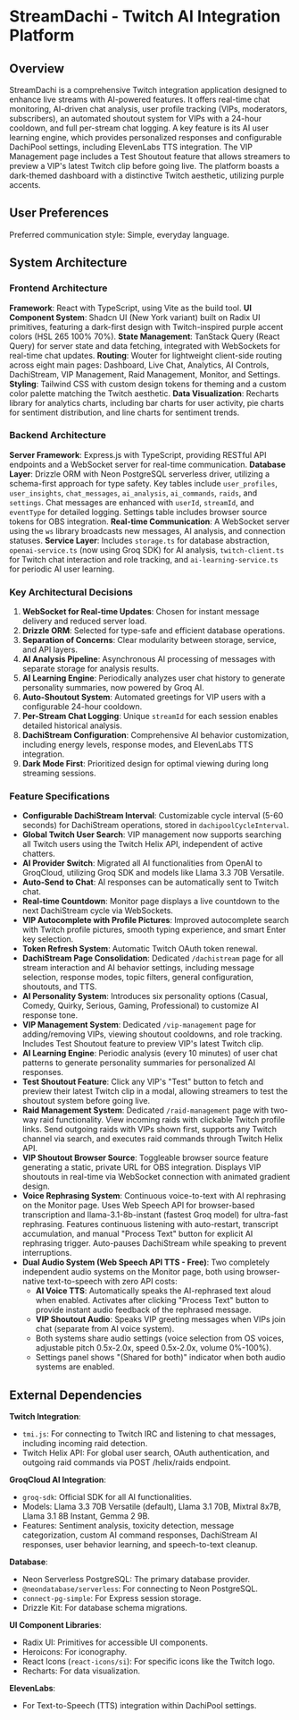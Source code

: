 # StreamDachi - Twitch AI Integration Platform

## Overview

StreamDachi is a comprehensive Twitch integration application designed to enhance live streams with AI-powered features. It offers real-time chat monitoring, AI-driven chat analysis, user profile tracking (VIPs, moderators, subscribers), an automated shoutout system for VIPs with a 24-hour cooldown, and full per-stream chat logging. A key feature is its AI user learning engine, which provides personalized responses and configurable DachiPool settings, including ElevenLabs TTS integration. The VIP Management page includes a Test Shoutout feature that allows streamers to preview a VIP's latest Twitch clip before going live. The platform boasts a dark-themed dashboard with a distinctive Twitch aesthetic, utilizing purple accents.

## User Preferences

Preferred communication style: Simple, everyday language.

## System Architecture

### Frontend Architecture

**Framework**: React with TypeScript, using Vite as the build tool.
**UI Component System**: Shadcn UI (New York variant) built on Radix UI primitives, featuring a dark-first design with Twitch-inspired purple accent colors (HSL 265 100% 70%).
**State Management**: TanStack Query (React Query) for server state and data fetching, integrated with WebSockets for real-time chat updates.
**Routing**: Wouter for lightweight client-side routing across eight main pages: Dashboard, Live Chat, Analytics, AI Controls, DachiStream, VIP Management, Raid Management, Monitor, and Settings.
**Styling**: Tailwind CSS with custom design tokens for theming and a custom color palette matching the Twitch aesthetic.
**Data Visualization**: Recharts library for analytics charts, including bar charts for user activity, pie charts for sentiment distribution, and line charts for sentiment trends.

### Backend Architecture

**Server Framework**: Express.js with TypeScript, providing RESTful API endpoints and a WebSocket server for real-time communication.
**Database Layer**: Drizzle ORM with Neon PostgreSQL serverless driver, utilizing a schema-first approach for type safety. Key tables include `user_profiles`, `user_insights`, `chat_messages`, `ai_analysis`, `ai_commands`, `raids`, and `settings`. Chat messages are enhanced with `userId`, `streamId`, and `eventType` for detailed logging. Settings table includes browser source tokens for OBS integration.
**Real-time Communication**: A WebSocket server using the `ws` library broadcasts new messages, AI analysis, and connection statuses.
**Service Layer**: Includes `storage.ts` for database abstraction, `openai-service.ts` (now using Groq SDK) for AI analysis, `twitch-client.ts` for Twitch chat interaction and role tracking, and `ai-learning-service.ts` for periodic AI user learning.

### Key Architectural Decisions

1.  **WebSocket for Real-time Updates**: Chosen for instant message delivery and reduced server load.
2.  **Drizzle ORM**: Selected for type-safe and efficient database operations.
3.  **Separation of Concerns**: Clear modularity between storage, service, and API layers.
4.  **AI Analysis Pipeline**: Asynchronous AI processing of messages with separate storage for analysis results.
5.  **AI Learning Engine**: Periodically analyzes user chat history to generate personality summaries, now powered by Groq AI.
6.  **Auto-Shoutout System**: Automated greetings for VIP users with a configurable 24-hour cooldown.
7.  **Per-Stream Chat Logging**: Unique `streamId` for each session enables detailed historical analysis.
8.  **DachiStream Configuration**: Comprehensive AI behavior customization, including energy levels, response modes, and ElevenLabs TTS integration.
9.  **Dark Mode First**: Prioritized design for optimal viewing during long streaming sessions.

### Feature Specifications

*   **Configurable DachiStream Interval**: Customizable cycle interval (5-60 seconds) for DachiStream operations, stored in `dachipoolCycleInterval`.
*   **Global Twitch User Search**: VIP management now supports searching all Twitch users using the Twitch Helix API, independent of active chatters.
*   **AI Provider Switch**: Migrated all AI functionalities from OpenAI to GroqCloud, utilizing Groq SDK and models like Llama 3.3 70B Versatile.
*   **Auto-Send to Chat**: AI responses can be automatically sent to Twitch chat.
*   **Real-time Countdown**: Monitor page displays a live countdown to the next DachiStream cycle via WebSockets.
*   **VIP Autocomplete with Profile Pictures**: Improved autocomplete search with Twitch profile pictures, smooth typing experience, and smart Enter key selection.
*   **Token Refresh System**: Automatic Twitch OAuth token renewal.
*   **DachiStream Page Consolidation**: Dedicated `/dachistream` page for all stream interaction and AI behavior settings, including message selection, response modes, topic filters, general configuration, shoutouts, and TTS.
*   **AI Personality System**: Introduces six personality options (Casual, Comedy, Quirky, Serious, Gaming, Professional) to customize AI response tone.
*   **VIP Management System**: Dedicated `/vip-management` page for adding/removing VIPs, viewing shoutout cooldowns, and role tracking. Includes Test Shoutout feature to preview VIP's latest Twitch clip.
*   **AI Learning Engine**: Periodic analysis (every 10 minutes) of user chat patterns to generate personality summaries for personalized AI responses.
*   **Test Shoutout Feature**: Click any VIP's "Test" button to fetch and preview their latest Twitch clip in a modal, allowing streamers to test the shoutout system before going live.
*   **Raid Management System**: Dedicated `/raid-management` page with two-way raid functionality. View incoming raids with clickable Twitch profile links. Send outgoing raids with VIPs shown first, supports any Twitch channel via search, and executes raid commands through Twitch Helix API.
*   **VIP Shoutout Browser Source**: Toggleable browser source feature generating a static, private URL for OBS integration. Displays VIP shoutouts in real-time via WebSocket connection with animated gradient design.
*   **Voice Rephrasing System**: Continuous voice-to-text with AI rephrasing on the Monitor page. Uses Web Speech API for browser-based transcription and llama-3.1-8b-instant (fastest Groq model) for ultra-fast rephrasing. Features continuous listening with auto-restart, transcript accumulation, and manual "Process Text" button for explicit AI rephrasing trigger. Auto-pauses DachiStream while speaking to prevent interruptions.
*   **Dual Audio System (Web Speech API TTS - Free)**: Two completely independent audio systems on the Monitor page, both using browser-native text-to-speech with zero API costs:
    *   **AI Voice TTS**: Automatically speaks the AI-rephrased text aloud when enabled. Activates after clicking "Process Text" button to provide instant audio feedback of the rephrased message.
    *   **VIP Shoutout Audio**: Speaks VIP greeting messages when VIPs join chat (separate from AI voice system).
    *   Both systems share audio settings (voice selection from OS voices, adjustable pitch 0.5x-2.0x, speed 0.5x-2.0x, volume 0%-100%).
    *   Settings panel shows "(Shared for both)" indicator when both audio systems are enabled.

## External Dependencies

**Twitch Integration**:
*   `tmi.js`: For connecting to Twitch IRC and listening to chat messages, including incoming raid detection.
*   Twitch Helix API: For global user search, OAuth authentication, and outgoing raid commands via POST /helix/raids endpoint.

**GroqCloud AI Integration**:
*   `groq-sdk`: Official SDK for all AI functionalities.
*   Models: Llama 3.3 70B Versatile (default), Llama 3.1 70B, Mixtral 8x7B, Llama 3.1 8B Instant, Gemma 2 9B.
*   Features: Sentiment analysis, toxicity detection, message categorization, custom AI command responses, DachiStream AI responses, user behavior learning, and speech-to-text cleanup.

**Database**:
*   Neon Serverless PostgreSQL: The primary database provider.
*   `@neondatabase/serverless`: For connecting to Neon PostgreSQL.
*   `connect-pg-simple`: For Express session storage.
*   Drizzle Kit: For database schema migrations.

**UI Component Libraries**:
*   Radix UI: Primitives for accessible UI components.
*   Heroicons: For iconography.
*   React Icons (`react-icons/si`): For specific icons like the Twitch logo.
*   Recharts: For data visualization.

**ElevenLabs**:
*   For Text-to-Speech (TTS) integration within DachiPool settings.